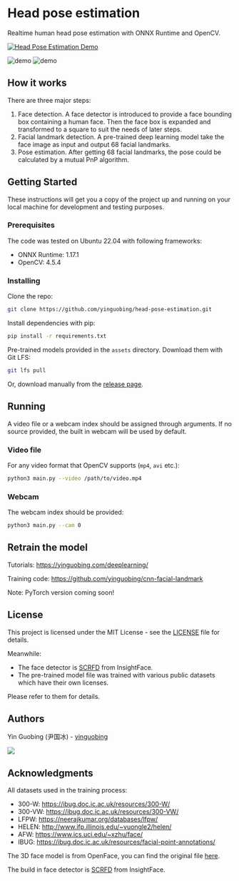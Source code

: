 # Head pose estimation

Realtime human head pose estimation with ONNX Runtime and OpenCV.

[![Head Pose Estimation Demo](https://img.youtube.com/vi/y6tSFFUmOgk/0.jpg)](https://www.youtube.com/watch?v=y6tSFFUmOgk)

![demo](doc/demo.gif)
![demo](doc/demo1.gif)

## How it works

There are three major steps:

1. Face detection. A face detector is introduced to provide a face bounding box containing a human face. Then the face box is expanded and transformed to a square to suit the needs of later steps.
2. Facial landmark detection. A pre-trained deep learning model take the face image as input and output 68 facial landmarks.
3. Pose estimation. After getting 68 facial landmarks, the pose could be calculated by a mutual PnP algorithm.

## Getting Started

These instructions will get you a copy of the project up and running on your local machine for development and testing purposes.

### Prerequisites

The code was tested on Ubuntu 22.04 with following frameworks:
- ONNX Runtime: 1.17.1
- OpenCV: 4.5.4

### Installing

Clone the repo:
```bash
git clone https://github.com/yinguobing/head-pose-estimation.git
```

Install dependencies with pip:
```bash
pip install -r requirements.txt
```

Pre-trained models provided in the `assets` directory. Download them with Git LFS:
```bash
git lfs pull
```

Or, download manually from the [release page](https://github.com/yinguobing/head-pose-estimation/releases).

## Running

A video file or a webcam index should be assigned through arguments. If no source provided, the built in webcam will be used by default.

### Video file

For any video format that OpenCV supports (`mp4`, `avi` etc.):

```bash
python3 main.py --video /path/to/video.mp4
```

### Webcam

The webcam index should be provided:

```bash
python3 main.py --cam 0
``` 

## Retrain the model

Tutorials: https://yinguobing.com/deeplearning/

Training code: https://github.com/yinguobing/cnn-facial-landmark

Note: PyTorch version coming soon!

## License
This project is licensed under the MIT License - see the [LICENSE](LICENSE) file for details. 

Meanwhile: 

- The face detector is [SCRFD](https://github.com/deepinsight/insightface/tree/master/detection/scrfd) from InsightFace. 
- The pre-trained model file was trained with various public datasets which have their own licenses. 

Please refer to them for details.

## Authors
Yin Guobing (尹国冰) - [yinguobing](https://yinguobing.com)

![](doc/wechat_logo.png)

## Acknowledgments

All datasets used in the training process:
- 300-W: https://ibug.doc.ic.ac.uk/resources/300-W/
- 300-VW: https://ibug.doc.ic.ac.uk/resources/300-VW/
- LFPW: https://neerajkumar.org/databases/lfpw/
- HELEN: http://www.ifp.illinois.edu/~vuongle2/helen/
- AFW: https://www.ics.uci.edu/~xzhu/face/
- IBUG: https://ibug.doc.ic.ac.uk/resources/facial-point-annotations/

The 3D face model is from OpenFace, you can find the original file [here](https://github.com/TadasBaltrusaitis/OpenFace/blob/master/lib/local/LandmarkDetector/model/pdms/In-the-wild_aligned_PDM_68.txt).

The build in face detector is [SCRFD](https://github.com/deepinsight/insightface/tree/master/detection/scrfd) from InsightFace. 

